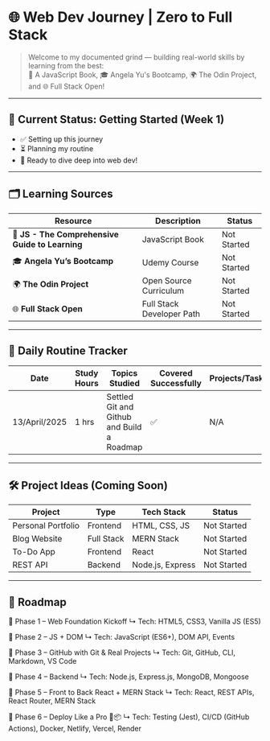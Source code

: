 # 🌐 Web Dev Journey  | Zero to Full Stack

> Welcome to my documented grind — building real-world skills by learning from the best:  
> 📘 A JavaScript Book, 🎓 Angela Yu's Bootcamp, 🌍 The Odin Project, and 🌐 Full Stack Open!

---

## 🎯 Current Status: Getting Started (Week 1)

- ✅ Setting up this journey
- ⏳ Planning my routine
- 🧠 Ready to dive deep into web dev!

---

## 🗂️ Learning Sources

| Resource | Description | Status |
|----------|-------------|--------|
| 📘 **JS - The Comprehensive Guide to Learning** | JavaScript Book | Not Started |
| 🎓 **Angela Yu’s Bootcamp** | Udemy Course | Not Started |
| 🌍 **The Odin Project** | Open Source Curriculum | Not Started |
| 🌐 **Full Stack Open** | Full Stack Developer Path | Not Started |

---

## 📅 Daily Routine Tracker

| Date | Study Hours | Topics Studied | Covered Successfully | Projects/Tasks |
|------|-------------|----------------|-----------------------|----------------|
| 13/April/2025 | 1 hrs | Settled Git and Github and Build a Roadmap | ✅ | N/A |




---

## 🛠️ Project Ideas (Coming Soon)

| Project | Type | Tech Stack | Status |
|--------|------|------------|--------|
| Personal Portfolio | Frontend | HTML, CSS, JS | Not Started |
| Blog Website | Full Stack | MERN Stack | Not Started |
| To-Do App | Frontend | React | Not Started |
| REST API | Backend | Node.js, Express | Not Started |

---

## 🧭 Roadmap

📍 Phase 1 – Web Foundation Kickoff 
↳ Tech: HTML5, CSS3, Vanilla JS (ES5)

📍 Phase 2 – JS + DOM 
↳ Tech: JavaScript (ES6+), DOM API, Events

📍 Phase 3 – GitHub with Git & Real Projects 
↳ Tech: Git, GitHub, CLI, Markdown, VS Code

📍 Phase 4 – Backend
↳ Tech: Node.js, Express.js, MongoDB, Mongoose

📍 Phase 5 – Front to Back React + MERN Stack
↳ Tech: React, REST APIs, React Router, MERN Stack

📍 Phase 6 – Deploy Like a Pro 🚀📦
↳ Tech: Testing (Jest), CI/CD (GitHub Actions), Docker, Netlify, Vercel, Render
